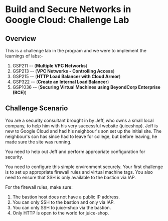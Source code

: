 # Build and Secure Networks in Google Cloud: Challenge Lab

## Overview

This is a challenge lab in the program and we were to implement the learnings of labs:-
1. GSP211 -- (**Multiple VPC Networks**) 
2. GSP213 -- (**VPC Networks - Controlling Access**)
3. GSP215 -- (**HTTP Load Balancer with Cloud Armor**)
4. GSP322 -- (**Create an Internal Load Balancer**)
5. GSP1036 -- (**Securing Virtual Machines using BeyondCorp Enterprise (BCE)**)

## Challenge Scenario

You are a security consultant brought in by Jeff, who owns a small local company, to help him with his very successful website (juiceshop). Jeff is new to Google Cloud and had his neighbour's son set up the initial site. The neighbour's son has since had to leave for college, but before leaving, he made sure the site was running.

You need to help out Jeff and perform appropriate configuration for security.

You need to configure this simple environment securely. Your first challenge is to set up appropriate firewall rules and virtual machine tags. You also need to ensure that SSH is only available to the bastion via IAP.

For the firewall rules, make sure:

1. The bastion host does not have a public IP address.
2. You can only SSH to the bastion and only via IAP.
3. You can only SSH to juice-shop via the bastion.
4. Only HTTP is open to the world for juice-shop.

